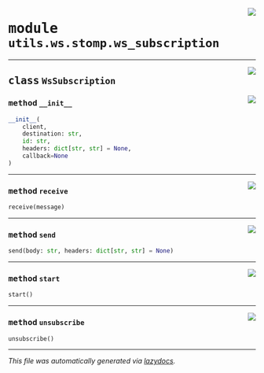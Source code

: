 <!-- markdownlint-disable -->

<a href="https://github.com/switchcollab/Switch-Bots-Python-Library/tree/main/src/switch/utils/ws/stomp/ws_subscription.py#L0"><img align="right" src="https://img.shields.io/badge/-source-cccccc?style=flat-square"/></a>

# <kbd>module</kbd> `utils.ws.stomp.ws_subscription`






---

<a href="https://github.com/switchcollab/Switch-Bots-Python-Library/tree/main/src/switch/utils/ws/stomp/ws_subscription.py#L4"><img align="right" src="https://img.shields.io/badge/-source-cccccc?style=flat-square"/></a>

## <kbd>class</kbd> `WsSubscription`




<a href="https://github.com/switchcollab/Switch-Bots-Python-Library/tree/main/src/switch/utils/ws/stomp/ws_subscription.py#L5"><img align="right" src="https://img.shields.io/badge/-source-cccccc?style=flat-square"/></a>

### <kbd>method</kbd> `__init__`

```python
__init__(
    client,
    destination: str,
    id: str,
    headers: dict[str, str] = None,
    callback=None
)
```








---

<a href="https://github.com/switchcollab/Switch-Bots-Python-Library/tree/main/src/switch/utils/ws/stomp/ws_subscription.py#L18"><img align="right" src="https://img.shields.io/badge/-source-cccccc?style=flat-square"/></a>

### <kbd>method</kbd> `receive`

```python
receive(message)
```





---

<a href="https://github.com/switchcollab/Switch-Bots-Python-Library/tree/main/src/switch/utils/ws/stomp/ws_subscription.py#L22"><img align="right" src="https://img.shields.io/badge/-source-cccccc?style=flat-square"/></a>

### <kbd>method</kbd> `send`

```python
send(body: str, headers: dict[str, str] = None)
```





---

<a href="https://github.com/switchcollab/Switch-Bots-Python-Library/tree/main/src/switch/utils/ws/stomp/ws_subscription.py#L13"><img align="right" src="https://img.shields.io/badge/-source-cccccc?style=flat-square"/></a>

### <kbd>method</kbd> `start`

```python
start()
```





---

<a href="https://github.com/switchcollab/Switch-Bots-Python-Library/tree/main/src/switch/utils/ws/stomp/ws_subscription.py#L26"><img align="right" src="https://img.shields.io/badge/-source-cccccc?style=flat-square"/></a>

### <kbd>method</kbd> `unsubscribe`

```python
unsubscribe()
```








---

_This file was automatically generated via [lazydocs](https://github.com/ml-tooling/lazydocs)._
